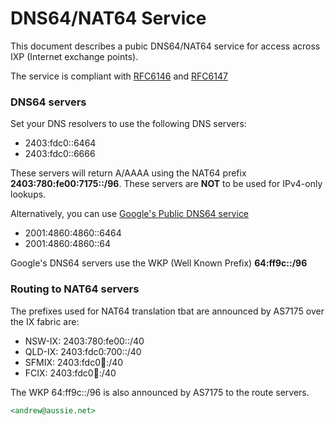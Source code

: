 # DNS64/NAT64 Service

This document describes a pubic DNS64/NAT64 service for access across IXP (Internet exchange points).

The service is compliant with [RFC6146](https://tools.ietf.org/html/rfc6146) and [RFC6147](https://tools.ietf.org/html/rfc6147)

### DNS64 servers

Set your DNS resolvers to use the following DNS servers:
- 2403:fdc0::6464
- 2403:fdc0::6666

These servers will return A/AAAA using the NAT64 prefix **2403:780:fe00:7175::/96**. These servers are **NOT** to be used for IPv4-only lookups.

Alternatively, you can use [Google's Public DNS64 service](https://developers.google.com/speed/public-dns/docs/dns64)
- 2001:4860:4860::6464
- 2001:4860:4860::64

Google's DNS64 servers use the WKP (Well Known Prefix) **64:ff9c::/96**

### Routing to NAT64 servers

The prefixes used for NAT64 translation tbat are announced by AS7175 over the IX fabric are:
- NSW-IX: 2403:780:fe00::/40
- QLD-IX: 2403:fdc0:700::/40
- SFMIX: 2403:fdc0:100::/40
- FCIX: 2403:fdc0:100::/40

The WKP 64:ff9c::/96 is also announced by AS7175 to the route servers.



```markdown
<andrew@aussie.net>
```


